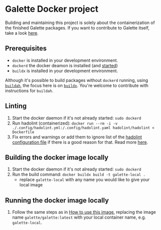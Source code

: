 # Galette Docker project
Building and maintaining this project is solely about the containerization of the finished Galette packages. If you want to contribute to Galette itself, take a look [here](https://galette.eu/site/contribute/). 

## Prerequisites
- `docker` is installed in your development environment.
- `dockerd` the docker deamon is installed (and [started](https://docs.docker.com/config/daemon/start/))
- `buildx` is installed in your development environment.

Although it's possible to build packages without `dockerd` running, using [`buildah`](https://buildah.io/), the focus here is on [`buildx`](https://docs.docker.com/reference/cli/docker/buildx/). You're welcome to contribute with instructions for `buildah`.

## Linting
1. Start the docker daemon if it's not already started: `sudo dockerd`
2. Run hadolint (containerized): `docker run --rm -i -v ./.config/hadolint.yml:/.config/hadolint.yaml hadolint/hadolint < Dockerfile`
3. Fix errors and warnings or add them to ignore list of the [hadolint configuration file](./.config/hadolint.yml) if there is a good reason for that. Read more [here](https://github.com/hadolint/hadolint).

## Building the docker image locally
1. Start the docker daemon if it's not already started: `sudo dockerd`
2. Run the build command: `docker buildx build -t galette-local .`
    * replace `galette-local` with any name you would like to give your local image

## Running the docker image locally
1. Follow the same steps as in [How to use this image](./README.md#How-to-use-this-image), replacing the image name `galette/galette:latest` with your local container name, e.g. `galette-local`.
